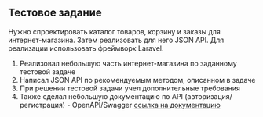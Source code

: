 ## Тестовое задание

Нужно спроектировать каталог товаров, корзину и заказы для интернет-магазина. Затем реализовать для него JSON API. 
Для реализации использовать фреймворк Laravel.

1. Реализовал небольшую часть интернет-магазина по заданному тестовой задаче
2. Написал JSON API по рекомендуемым методом, описанном в задаче
3. При решении тестовой задачи учел дополнительные требования
4. Также сделал небольшую документацию по API (авторизация/регистрация) - OpenAPI/Swagger [ссылка на документацию](http://127.0.0.1:8000/api/documentation) 
